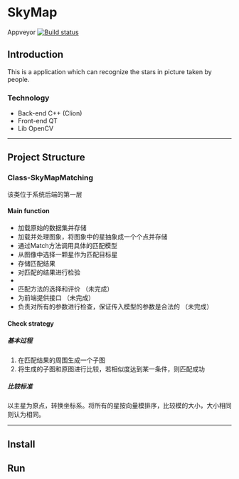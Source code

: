 # SkyMap
Appveyor [![Build status](https://ci.appveyor.com/api/projects/status/2ko1b1n96t0h7eky?svg=true)](https://ci.appveyor.com/project/ZhaoWeicheng98/skymap)
## Introduction
This is a application which can recognize the stars
in picture taken by people. 

### Technology
- Back-end
C++ (Clion)
- Front-end
QT
- Lib
OpenCV

------------------------
## Project Structure
### Class-SkyMapMatching
该类位于系统后端的第一层
#### Main function
- 加载原始的数据集并存储
- 加载并处理图象，将图象中的星抽象成一个个点并存储
- 通过Match方法调用具体的匹配模型
- 从图像中选择一颗星作为匹配目标星
- 存储匹配结果
- 对匹配的结果进行检验
- <br>
- 匹配方法的选择和评价 （未完成）
- 为前端提供接口 （未完成）
- 负责对所有的参数进行检查，保证传入模型的参数是合法的 （未完成）
#### Check strategy
##### 基本过程
1. 在匹配结果的周围生成一个子图
2. 将生成的子图和原图进行比较，若相似度达到某一条件，则匹配成功
##### 比较标准
以主星为原点，转换坐标系。将所有的星按向量模排序，比较模的大小，大小相同则认为相同。

--------------------------
## Install

## Run




